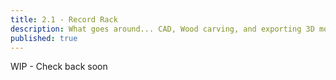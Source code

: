 ```yaml
---
title: 2.1 - Record Rack
description: What goes around... CAD, Wood carving, and exporting 3D models to 2D vectors for laser cutting or CNC
published: true
---
```


WIP - Check back soon